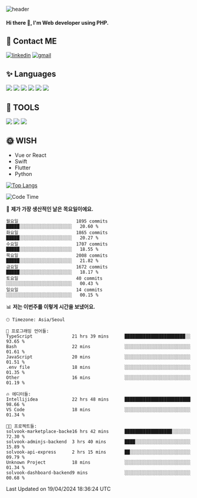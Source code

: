 ![header](https://capsule-render.vercel.app/api?type=waving&color=auto&height=300&section=header&text=Elin&fontSize=90&animation=twinkling)

#### Hi there 👋, I'm <b>Web developer</b> using PHP. ####

<!--
- 🔭 I’m currently working on Uniwill
- 🌱 I’m currently learning Vue or React or Python.
-->

<!---#### I am PHP developer --->

## 💌 Contact ME ###
[<img src='https://img.shields.io/badge/-EunjiKo-%230A66C2?style=flat-square&logo=LinkedIn&logoColor=white' alt='linkedin'>](https://www.linkedin.com/in/https://www.linkedin.com/in/eunji-ko-00a907164//)  [<img src='https://img.shields.io/badge/-einee214%40gmail.com-%23EA4335?style=flat-square&logo=Gmail&logoColor=white' alt='gmail'>](einee214@gmail.com)  


## ✨ Languages
<img src='https://img.shields.io/badge/-PHP-%23777BB4?style=for-the-badge&logo=PHP&logoColor=white'> <img src='https://img.shields.io/badge/-Laravel-%23FF2D20?style=for-the-badge&logo=Laravel&logoColor=white'> <img src='https://img.shields.io/badge/Jquery-%230769AD?style=for-the-badge&logo=Jquery&logoColor=white'> <img src='https://img.shields.io/badge/CSS3-%231572B6?style=for-the-badge&logo=CSS3&logoColor=white'> <img src='https://img.shields.io/badge/Bootstrap-%237952B3?style=for-the-badge&logo=Bootstrap&logoColor=white' > <img src='https://img.shields.io/badge/MySQL-%234479A1?style=for-the-badge&logo=MySQL&logoColor=white' >

## 🌷 TOOLS
<img src='https://img.shields.io/badge/PHPSTORM-%23000000?style=for-the-badge&logo=PhpStorm&logoColor=white' > <img src='https://img.shields.io/badge/GitLab-%23FCA121?style=for-the-badge&logo=GitLab&logoColor=white' > <img src='https://img.shields.io/badge/GitHub-%23181717?style=for-the-badge&logo=GitHub&logoColor=white'>


## 🌞 WISH
- Vue or React
- Swift
- Flutter
- Python


[![Top Langs](https://github-readme-stats.vercel.app/api/top-langs/?username=ein214&layout=compact)](https://github.com/anuraghazra/github-readme-stats)

<!--START_SECTION:waka-->
![Code Time](http://img.shields.io/badge/Code%20Time-3%2C414%20hrs%2015%20mins-blue)

📅 **제가 가장 생산적인 날은 목요일이에요.** 

```text
월요일                      1895 commits        █████░░░░░░░░░░░░░░░░░░░░   20.60 % 
화요일                      1865 commits        █████░░░░░░░░░░░░░░░░░░░░   20.27 % 
수요일                      1707 commits        █████░░░░░░░░░░░░░░░░░░░░   18.55 % 
목요일                      2008 commits        █████░░░░░░░░░░░░░░░░░░░░   21.82 % 
금요일                      1672 commits        █████░░░░░░░░░░░░░░░░░░░░   18.17 % 
토요일                      40 commits          ░░░░░░░░░░░░░░░░░░░░░░░░░   00.43 % 
일요일                      14 commits          ░░░░░░░░░░░░░░░░░░░░░░░░░   00.15 % 
```


📊 **저는 이번주를 이렇게 시간을 보냈어요.** 

```text
🕑︎ Timezone: Asia/Seoul

💬 프로그래밍 언어들: 
TypeScript               21 hrs 39 mins      ███████████████████████░░   93.65 % 
Bash                     22 mins             ░░░░░░░░░░░░░░░░░░░░░░░░░   01.61 % 
JavaScript               20 mins             ░░░░░░░░░░░░░░░░░░░░░░░░░   01.51 % 
.env file                18 mins             ░░░░░░░░░░░░░░░░░░░░░░░░░   01.35 % 
Other                    16 mins             ░░░░░░░░░░░░░░░░░░░░░░░░░   01.19 % 

🔥 에디터들: 
Intellijidea             22 hrs 48 mins      █████████████████████████   98.66 % 
VS Code                  18 mins             ░░░░░░░░░░░░░░░░░░░░░░░░░   01.34 % 

🐱‍💻 프로젝트들: 
solvook-marketplace-backe16 hrs 42 mins      ██████████████████░░░░░░░   72.30 % 
solvook-adminjs-backend  3 hrs 40 mins       ████░░░░░░░░░░░░░░░░░░░░░   15.89 % 
solvook-api-express      2 hrs 15 mins       ██░░░░░░░░░░░░░░░░░░░░░░░   09.79 % 
Unknown Project          18 mins             ░░░░░░░░░░░░░░░░░░░░░░░░░   01.34 % 
solvook-dashboard-backend9 mins              ░░░░░░░░░░░░░░░░░░░░░░░░░   00.68 % 
```


 Last Updated on 19/04/2024 18:36:24 UTC
<!--END_SECTION:waka-->

<!---![GitHub stats](https://github-readme-stats.vercel.app/api?username=ein214&show_icons=true&theme=dracula)  --->



